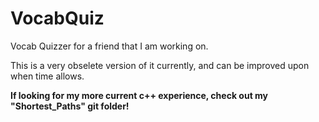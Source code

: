 VocabQuiz
=========

Vocab Quizzer for a friend that I am working on.

This is a very obselete version of it currently, and can be improved upon when time allows.

**If looking for my more current c++ experience, check out my "Shortest_Paths" git folder!**
